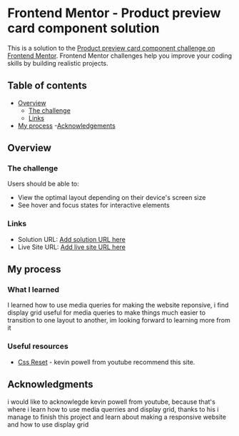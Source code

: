# Frontend Mentor - Product preview card component solution

This is a solution to the [Product preview card component challenge on Frontend Mentor](https://www.frontendmentor.io/challenges/product-preview-card-component-GO7UmttRfa). Frontend Mentor challenges help you improve your coding skills by building realistic projects.

## Table of contents

- [Overview](#overview)
  - [The challenge](#the-challenge)
  - [Links](#links)
- [My process](#my-process) -[Acknowledgements](#acknowledgments)

## Overview

### The challenge

Users should be able to:

- View the optimal layout depending on their device's screen size
- See hover and focus states for interactive elements

### Links

- Solution URL: [Add solution URL here](https://your-solution-url.com)
- Live Site URL: [Add live site URL here](https://your-live-site-url.com)

## My process

### What I learned

I learned how to use media queries for making the website reponsive, i find display grid useful for media queries to make things much easier to transition to one layout to another, im looking forward to learning more from it

### Useful resources

- [Css Reset](https://www.joshwcomeau.com/css/custom-css-reset/) - kevin powell from youtube recommend this site.

## Acknowledgments

i would like to acknowlegde kevin powell from youtube, because that's where i learn how to use media querries and display grid, thanks to his i manage to finish this project and learn about making a responsive website and how to use display grid

